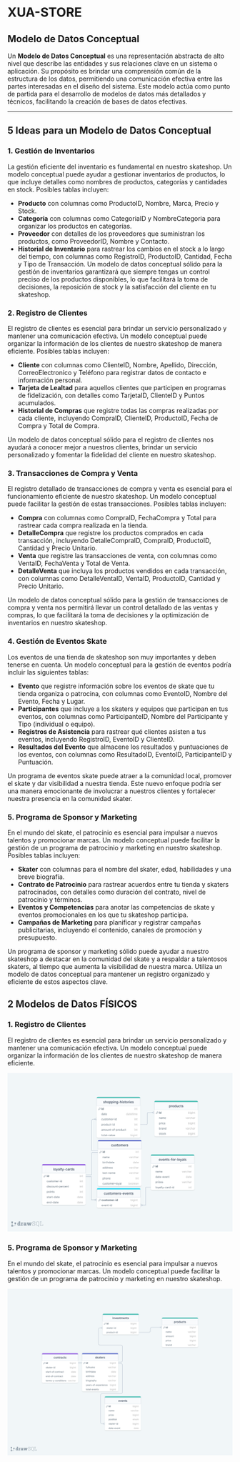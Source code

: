 # XUA-STORE
## Modelo de Datos Conceptual
Un **Modelo de Datos Conceptual** es una representación abstracta de alto nivel que describe las entidades y sus relaciones clave en un sistema o aplicación. Su propósito es brindar una comprensión común de la estructura de los datos, permitiendo una comunicación efectiva entre las partes interesadas en el diseño del sistema. Este modelo actúa como punto de partida para el desarrollo de modelos de datos más detallados y técnicos, facilitando la creación de bases de datos efectivas.

---
## 5 Ideas para un Modelo de Datos Conceptual

### 1. Gestión de Inventarios

La gestión eficiente del inventario es fundamental en nuestro skateshop. Un modelo conceptual puede ayudar a gestionar inventarios de productos, lo que incluye detalles como nombres de productos, categorías y cantidades en stock. Posibles tablas incluyen:

- **Producto** con columnas como ProductoID, Nombre, Marca, Precio y Stock.
- **Categoría** con columnas como CategoriaID y NombreCategoria para organizar los productos en categorías.
- **Proveedor** con detalles de los proveedores que suministran los productos, como ProveedorID, Nombre y Contacto.
- **Historial de Inventario** para rastrear los cambios en el stock a lo largo del tiempo, con columnas como RegistroID, ProductoID, Cantidad, Fecha y Tipo de Transacción.
Un modelo de datos conceptual sólido para la gestión de inventarios garantizará que siempre tengas un control preciso de los productos disponibles, lo que facilitará la toma de decisiones, la reposición de stock y la satisfacción del cliente en tu skateshop.

### 2. Registro de Clientes

El registro de clientes es esencial para brindar un servicio personalizado y mantener una comunicación efectiva. Un modelo conceptual puede organizar la información de los clientes de nuestro skateshop de manera eficiente. Posibles tablas incluyen:

- **Cliente** con columnas como ClienteID, Nombre, Apellido, Dirección, CorreoElectronico y Teléfono para registrar datos de contacto e información personal.
- **Tarjeta de Lealtad** para aquellos clientes que participen en programas de fidelización, con detalles como TarjetaID, ClienteID y Puntos acumulados.
- **Historial de Compras** que registre todas las compras realizadas por cada cliente, incluyendo CompraID, ClienteID, ProductoID, Fecha de Compra y Total de Compra.

Un modelo de datos conceptual sólido para el registro de clientes nos ayudará a conocer mejor a nuestros clientes, brindar un servicio personalizado y fomentar la fidelidad del cliente en nuestro skateshop.

### 3. Transacciones de Compra y Venta

El registro detallado de transacciones de compra y venta es esencial para el funcionamiento eficiente de nuestro skateshop. Un modelo conceptual puede facilitar la gestión de estas transacciones.
Posibles tablas incluyen:

- **Compra** con columnas como CompraID, FechaCompra y Total para rastrear cada compra realizada en la tienda.
- **DetalleCompra** que registre los productos comprados en cada transacción, incluyendo DetalleCompraID, CompraID, ProductoID, Cantidad y Precio Unitario.
- **Venta** que registre las transacciones de venta, con columnas como VentaID, FechaVenta y Total de Venta.
- **DetalleVenta** que incluya los productos vendidos en cada transacción, con columnas como DetalleVentaID, VentaID, ProductoID, Cantidad y Precio Unitario.

Un modelo de datos conceptual sólido para la gestión de transacciones de compra y venta nos permitirá llevar un control detallado de las ventas y compras, lo que facilitará la toma de decisiones y la optimización de inventarios en nuestro skateshop.

### 4. Gestión de Eventos Skate

Los eventos de una tienda de skateshop son muy importantes y deben tenerse en cuenta. Un modelo conceptual para la gestión de eventos podría incluir las siguientes tablas:

- **Evento** que registre información sobre los eventos de skate que tu tienda organiza o patrocina, con columnas como EventoID, Nombre del Evento, Fecha y Lugar.
- **Participantes** que incluye a los skaters y equipos que participan en tus eventos, con columnas como ParticipanteID, Nombre del Participante y Tipo (individual o equipo).
- **Registros de Asistencia** para rastrear qué clientes asisten a tus eventos, incluyendo RegistroID, EventoID y ClienteID.
- **Resultados del Evento** que almacene los resultados y puntuaciones de los eventos, con columnas como ResultadoID, EventoID, ParticipanteID y Puntuación.

Un programa de eventos skate puede atraer a la comunidad local, promover el skate y dar visibilidad a nuestra tienda. Este nuevo enfoque podría ser una manera emocionante de involucrar a nuestros clientes y fortalecer nuestra presencia en la comunidad skater.

### 5. Programa de Sponsor y Marketing

En el mundo del skate, el patrocinio es esencial para impulsar a nuevos talentos y promocionar marcas. Un modelo conceptual puede facilitar la gestión de un programa de patrocinio y marketing en nuestro skateshop. Posibles tablas incluyen:

- **Skater** con columnas para el nombre del skater, edad, habilidades y una breve biografía.
- **Contrato de Patrocinio** para rastrear acuerdos entre tu tienda y skaters patrocinados, con detalles como duración del contrato, nivel de patrocinio y términos.
- **Eventos y Competencias** para anotar las competencias de skate y eventos promocionales en los que tu skateshop participa.
- **Campañas de Marketing** para planificar y registrar campañas publicitarias, incluyendo el contenido, canales de promoción y presupuesto.

Un programa de sponsor y marketing sólido puede ayudar a nuestro skateshop a destacar en la comunidad del skate y a respaldar a talentosos skaters, al tiempo que aumenta la visibilidad de nuestra marca. Utiliza un modelo de datos conceptual para mantener un registro organizado y eficiente de estos aspectos clave.
## 2 Modelos de Datos FÍSICOS

### 1. Registro de Clientes

El registro de clientes es esencial para brindar un servicio personalizado y mantener una comunicación efectiva. Un modelo conceptual puede organizar la información de los clientes de nuestro skateshop de manera eficiente.

![Hola](/imgs/customer-skateshop.png)

### 5. Programa de Sponsor y Marketing

En el mundo del skate, el patrocinio es esencial para impulsar a nuevos talentos y promocionar marcas. Un modelo conceptual puede facilitar la gestión de un programa de patrocinio y marketing en nuestro skateshop. 

![Holax2](/imgs/sponsors.png)
